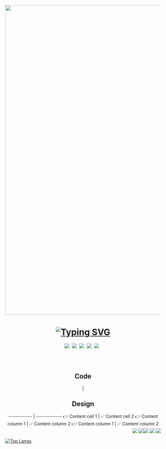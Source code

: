 <div id="header" align="center">
  <img src="https://media0.giphy.com/media/9eutY1z2G3bpbP2zeJ/giphy.gif" width="1000" style="pointer-events: none; cursor: default;"/>
  
 <h1><a href="https://git.io/typing-svg" style="pointer-events: none; cursor: default;"><img src="https://readme-typing-svg.herokuapp.com?font=Cascadia+Code&weight=800&size=40&duration=3000&pause=10000&color=BDD6E7&background=7AE8FF00&center=true&multiline=true&width=1000&height=60&lines=Welcome+I'm+designer+%26+dev+Web++" alt="Typing SVG" /></a>
  </h1>
  
  <div style='display:flex; justify-content:center;'>
    <a href="https://lm-ant.github.io">
        <img src="https://img.shields.io/badge/Portfolio-AD8CD6.svg?style=for-the-badge" />
    </a>&nbsp;&nbsp;
    <a href="mailto:louismarie.beyer@gmail.com">
        <img src="https://img.shields.io/badge/Gmail-D14836?style=for-the-badge&logo=gmail&logoColor=white" />
    </a>&nbsp;&nbsp;
    <a href="https://discordapp.com/users/377560969213378560">
        <img src="https://img.shields.io/badge/Discord-7289DA?style=for-the-badge&logo=discord&logoColor=white" />
    </a>&nbsp;&nbsp;
    <a href="https://www.linkedin.com/in/louis-marie-beyer-886818164/">
        <img src="https://img.shields.io/badge/LinkedIn-0077B5?style=for-the-badge&logo=linkedin&logoColor=white"/>
    </a>&nbsp;&nbsp;
    <a href="https://www.instagram.com/louismarie10/">
        <img src="https://img.shields.io/badge/Instagram-E4405F?style=for-the-badge&logo=instagram&logoColor=white"/>
    </a>&nbsp;&nbsp;
</div>
    
  <br></br>
<h2>Code</h2> | <h2>Design</h2>
------------ | -------------
👉 Content cell 1 | ✅ Content cell 2 
👉 Content column 1 | ✅ Content column 2 
👉 Content column 1 | ✅ Content column 2 

  <div style='display:flex; flex-direction: row-reverse;'><div align='right'> 
      <img src="https://img.shields.io/badge/Discord-7289DA?style=for-the-badge&logo=discord&logoColor=white" />
      <img src="https://img.shields.io/badge/Discord-7289DA?style=for-the-badge&logo=discord&logoColor=white" />
      <img src="https://img.shields.io/badge/Discord-7289DA?style=for-the-badge&logo=discord&logoColor=white" />
    </div><div align='left'>
      <img src="https://img.shields.io/badge/Discord-7289DA?style=for-the-badge&logo=discord&logoColor=white" />
      <img src="https://img.shields.io/badge/Discord-7289DA?style=for-the-badge&logo=discord&logoColor=white" />
    </div>
  </div>
  
  


</div>

 [![Top Langs](https://github-readme-stats.vercel.app/api/top-langs/?username=lm-ant&layout=compact&theme=material-palenight)](https://github.com/anuraghazra/github-readme-stats)


